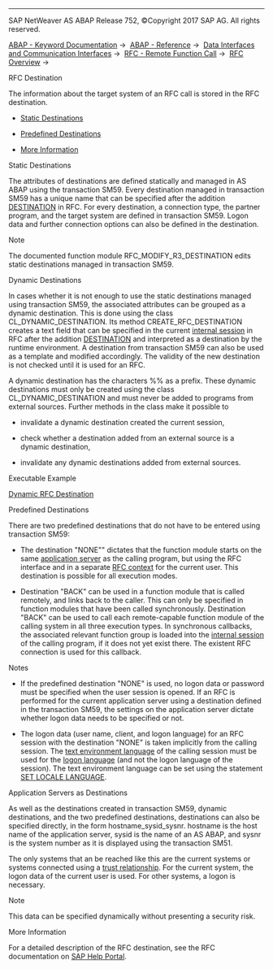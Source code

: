   

* * *

SAP NetWeaver AS ABAP Release 752, ©Copyright 2017 SAP AG. All rights reserved.

[ABAP - Keyword Documentation](javascript:call_link\('abenabap.htm'\)) →  [ABAP - Reference](javascript:call_link\('abenabap_reference.htm'\)) →  [Data Interfaces and Communication Interfaces](javascript:call_link\('abenabap_data_communication.htm'\)) →  [RFC - Remote Function Call](javascript:call_link\('abenrfc.htm'\)) →  [RFC Overview](javascript:call_link\('abenrfc_intro_oview.htm'\)) → 

RFC Destination

The information about the target system of an RFC call is stored in the RFC destination.

-   [Static Destinations](#abenrfc-destination-1--------dynamic-destinations---@ITOC@@ABENRFC_DESTINATION_2)

-   [Predefined Destinations](#abenrfc-destination-3--------application-servers-as-destinations---@ITOC@@ABENRFC_DESTINATION_4)

-   [More Information](#@@ITOC@@ABENRFC_DESTINATION_5)

Static Destinations

The attributes of destinations are defined statically and managed in AS ABAP using the transaction SM59. Every destination managed in transaction SM59 has a unique name that can be specified after the addition [DESTINATION](javascript:call_link\('abapcall_function_destination.htm'\)) in RFC. For every destination, a connection type, the partner program, and the target system are defined in transaction SM59. Logon data and further connection options can also be defined in the destination.

Note

The documented function module RFC\_MODIFY\_R3\_DESTINATION edits static destinations managed in transaction SM59.

Dynamic Destinations

In cases whether it is not enough to use the static destinations managed using transaction SM59, the associated attributes can be grouped as a dynamic destination. This is done using the class CL\_DYNAMIC\_DESTINATION. Its method CREATE\_RFC\_DESTINATION creates a text field that can be specified in the current [internal session](javascript:call_link\('abeninternal_session_glosry.htm'\) "Glossary Entry") in RFC after the addition [DESTINATION](javascript:call_link\('abapcall_function_destination.htm'\)) and interpreted as a destination by the runtime environment. A destination from transaction SM59 can also be used as a template and modified accordingly. The validity of the new destination is not checked until it is used for an RFC.

A dynamic destination has the characters %% as a prefix. These dynamic destinations must only be created using the class CL\_DYNAMIC\_DESTINATION and must never be added to programs from external sources. Further methods in the class make it possible to

-   invalidate a dynamic destination created the current session,

-   check whether a destination added from an external source is a dynamic destination,

-   invalidate any dynamic destinations added from external sources.

Executable Example

[Dynamic RFC Destination](javascript:call_link\('abenrfc_dynamic_dest_abexa.htm'\))

Predefined Destinations

There are two predefined destinations that do not have to be entered using transaction SM59:

-   The destination "NONE"" dictates that the function module starts on the same [application server](javascript:call_link\('abenapplication_server_glosry.htm'\) "Glossary Entry") as the calling program, but using the RFC interface and in a separate [RFC context](javascript:call_link\('abenrfc_session_glosry.htm'\) "Glossary Entry") for the current user. This destination is possible for all execution modes.

-   Destination "BACK" can be used in a function module that is called remotely, and links back to the caller. This can only be specified in function modules that have been called synchronously. Destination "BACK" can be used to call each remote-capable function module of the calling system in all three execution types. In synchronous callbacks, the associated relevant function group is loaded into the [internal session](javascript:call_link\('abeninternal_session_glosry.htm'\) "Glossary Entry") of the calling program, if it does not yet exist there. The existent RFC connection is used for this callback.

Notes

-   If the predefined destination "NONE" is used, no logon data or password must be specified when the user session is opened. If an RFC is performed for the current application server using a destination defined in the transaction SM59, the settings on the application server dictate whether logon data needs to be specified or not.

-   The logon data (user name, client, and logon language) for an RFC session with the destination "NONE" is taken implicitly from the calling session. The [text environment language](javascript:call_link\('abentext_env_langu_glosry.htm'\) "Glossary Entry") of the calling session must be used for the [logon language](javascript:call_link\('abenlogon_language_glosry.htm'\) "Glossary Entry") (and not the logon language of the session). The text environment language can be set using the statement [SET LOCALE LANGUAGE](javascript:call_link\('abapset_locale.htm'\)).

Application Servers as Destinations

As well as the destinations created in transaction SM59, dynamic destinations, and the two predefined destinations, destinations can also be specified directly, in the form hostname\_sysid\_sysnr. hostname is the host name of the application server, sysid is the name of an AS ABAP, and sysnr is the system number as it is displayed using the transaction SM51.

The only systems that an be reached like this are the current systems or systems connected using a [trust relationship](javascript:call_link\('abensmt1_2.htm'\)). For the current system, the logon data of the current user is used. For other systems, a logon is necessary.

Note

This data can be specified dynamically without presenting a security risk.

More Information

For a detailed description of the RFC destination, see the RFC documentation on [SAP Help Portal](http://help.sap.com).